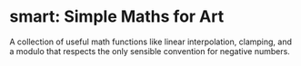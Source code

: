 # smart: Simple Maths for Art

A collection of useful math functions like linear interpolation, clamping, and a modulo that respects the only sensible convention for negative numbers.